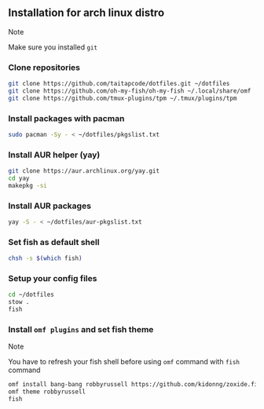 ## Installation for arch linux distro

> [!NOTE]
> Make sure you installed `git`

### Clone repositories

```bash
git clone https://github.com/taitapcode/dotfiles.git ~/dotfiles
git clone https://github.com/oh-my-fish/oh-my-fish ~/.local/share/omf
git clone https://github.com/tmux-plugins/tpm ~/.tmux/plugins/tpm
```

### Install packages with pacman

```bash
sudo pacman -Sy - < ~/dotfiles/pkgslist.txt
```

### Install AUR helper (yay)

```bash
git clone https://aur.archlinux.org/yay.git
cd yay
makepkg -si
```

### Install AUR packages

```bash
yay -S - < ~/dotfiles/aur-pkgslist.txt
```

### Set fish as default shell

```bash
chsh -s $(which fish)
```

### Setup your config files

```bash
cd ~/dotfiles
stow .
fish
```

### Install `omf plugins` and set fish theme

> [!NOTE]
> You have to refresh your fish shell before using `omf` command with `fish` command

```bash
omf install bang-bang robbyrussell https://github.com/kidonng/zoxide.fish https://github.com/PatrickF1/fzf.fish
omf theme robbyrussell
fish
```
